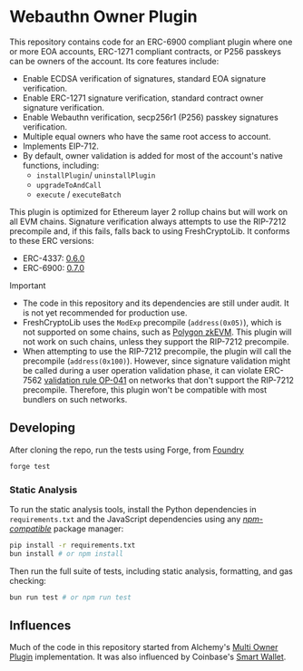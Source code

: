 # Webauthn Owner Plugin

This repository contains code for an ERC-6900 compliant plugin where one or more
EOA accounts, ERC-1271 compliant contracts, or P256 passkeys can be owners of
the account. Its core features include:

- Enable ECDSA verification of signatures, standard EOA signature verification.
- Enable ERC-1271 signature verification, standard contract owner signature
  verification.
- Enable Webauthn verification, secp256r1 (P256) passkey signatures verification.
- Multiple equal owners who have the same root access to account.
- Implements EIP-712.
- By default, owner validation is added for most of the account's native functions,
  including:
  - `installPlugin`/ `uninstallPlugin`
  - `upgradeToAndCall`
  - `execute` / `executeBatch`

This plugin is optimized for Ethereum layer 2 rollup chains but will work on all
EVM chains. Signature verification always attempts to use the RIP-7212 precompile
and, if this fails, falls back to using FreshCryptoLib.
It conforms to these ERC versions:

- ERC-4337: [0.6.0](https://github.com/eth-infinitism/account-abstraction/blob/releases/v0.6/eip/EIPS/eip-4337.md)
- ERC-6900: [0.7.0](https://github.com/erc6900/reference-implementation/blob/v0.7.x/standard/ERCs/erc-6900.md)

> [!IMPORTANT]
>
> - The code in this repository and its dependencies are still under audit.
>   It is not yet recommended for production use.
> - FreshCryptoLib uses the `ModExp` precompile (`address(0x05)`), which is not supported
>   on some chains, such as [Polygon zkEVM](https://www.rollup.codes/polygon-zkevm#precompiled-contracts).
>   This plugin will not work on such chains, unless they support the RIP-7212 precompile.
> - When attempting to use the RIP-7212 precompile, the plugin will call the precompile
>   (`address(0x100)`). However, since signature validation might be called during
>   a user operation validation phase, it can violate ERC-7562 [validation rule OP-041](https://eips.ethereum.org/EIPS/eip-7562#validation-rules)
>   on networks that don't support the RIP-7212 precompile. Therefore, this plugin
>   won't be compatible with most bundlers on such networks.

## Developing

After cloning the repo, run the tests using Forge, from [Foundry](https://github.com/foundry-rs/foundry)

```bash
forge test
```

### Static Analysis

To run the static analysis tools, install the Python dependencies in `requirements.txt`
and the JavaScript dependencies using any [_npm-compatible_](https://bun.sh/)
package manager:

```bash
pip install -r requirements.txt
bun install # or npm install
```

Then run the full suite of tests, including static analysis, formatting,
and gas checking:

```bash
bun run test # or npm run test
```

## Influences

Much of the code in this repository started from Alchemy's [Multi Owner Plugin](https://github.com/alchemyplatform/modular-account/blob/develop/src/plugins/owner/MultiOwnerPlugin.sol)
implementation. It was also influenced by Coinbase's [Smart Wallet](https://github.com/coinbase/smart-wallet).
